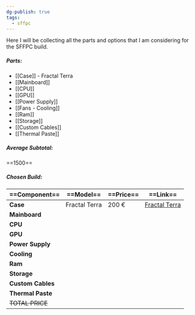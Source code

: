 ```yaml
---
dg-publish: true
tags:
  - sffpc
---
```

Here I will be collecting all the parts and options that I am considering for the SFFPC build. 
##### Parts: 
- [[Case]] - Fractal Terra 
- [[Mainboard]]
- [[CPU]]
- [[GPU]]
- [[Power Supply]]
- [[Fans - Cooling]]
- [[Ram]]
- [[Storage]]
- [[Custom Cables]]
- [[Thermal Paste]]
##### Average Subtotal:
==1500==

##### Chosen Build:
| ==Component==     | ==Model==     | ==Price== | ==Link==                                                                                                                                                                                                                                                                                                                                                                                                                                                                                                                                                                                                                                                                                                     |
| ----------------- | ------------- | --------- | ------------------------------------------------------------------------------------------------------------------------------------------------------------------------------------------------------------------------------------------------------------------------------------------------------------------------------------------------------------------------------------------------------------------------------------------------------------------------------------------------------------------------------------------------------------------------------------------------------------------------------------------------------------------------------------------------------------ |
| **Case**          | Fractal Terra | 200 €     | [Fractal Terra](https://www.amazon.it/Fractal-Design-FD-C-TER1N-03-Terra-Jade/dp/B09DKPXSFJ/ref=sr_1_1?__mk_it_IT=%C3%85M%C3%85%C5%BD%C3%95%C3%91&crid=1P4OPUWVX5ICG&dib=eyJ2IjoiMSJ9.5QLLjEe5N3fuXTPhYvVonalKUUOzIbZTi6WNU888n8FqYn201Dof_yIlIqeWoAvY9ub7hikyCZypKrgAi2K0yU_jmF38YmfrmFNR2ymcl9u2JBV-lXx0HsLSv2vS7ck-w24mmWxCETcTNxeXd-ZwcT45rhBUxSEizByTXYq_3YgVUNfZk8BIEs9h02Iv4onOqZ1WBUT_psxo2eAtLGqS4e0W0ijS0-GzHBuYlmda1ZNA44Pgz6cVmWkRIztSbjC6L1unX67diu113HIoS6N_Udq3DASuQ7Wz1U-y7XeG0qQ.DtDoWG2LHbdwXxwDE5bBfFkAYPToHB8DXCzNvUADULo&dib_tag=se&keywords=fractal%2Bterra&qid=1710012624&sprefix=fractal%2Bterr%2Caps%2C286&sr=8-1&ufe=app_do%3Aamzn1.fos.9d4f9b77-768c-4a4e-94ad-33674c20ab35&th=1) |
| **Mainboard**     |               |           |                                                                                                                                                                                                                                                                                                                                                                                                                                                                                                                                                                                                                                                                                                              |
| **CPU**           |               |           |                                                                                                                                                                                                                                                                                                                                                                                                                                                                                                                                                                                                                                                                                                              |
| **GPU**           |               |           |                                                                                                                                                                                                                                                                                                                                                                                                                                                                                                                                                                                                                                                                                                              |
| **Power Supply**  |               |           |                                                                                                                                                                                                                                                                                                                                                                                                                                                                                                                                                                                                                                                                                                              |
| **Cooling**       |               |           |                                                                                                                                                                                                                                                                                                                                                                                                                                                                                                                                                                                                                                                                                                              |
| **Ram**           |               |           |                                                                                                                                                                                                                                                                                                                                                                                                                                                                                                                                                                                                                                                                                                              |
| **Storage**       |               |           |                                                                                                                                                                                                                                                                                                                                                                                                                                                                                                                                                                                                                                                                                                              |
| **Custom Cables** |               |           |                                                                                                                                                                                                                                                                                                                                                                                                                                                                                                                                                                                                                                                                                                              |
| **Thermal Paste** |               |           |                                                                                                                                                                                                                                                                                                                                                                                                                                                                                                                                                                                                                                                                                                              |
| ~~TOTAL PRICE~~   |               |           |                                                                                                                                                                                                                                                                                                                                                                                                                                                                                                                                                                                                                                                                                                              |
